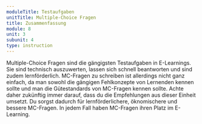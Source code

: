 ```yaml
---
moduleTitle: Testaufgaben
unitTitle: Multiple-Choice Fragen
title: Zusammenfassung
module: 8
unit: 3
subunit: 4
type: instruction
---
```


Multiple-Choice Fragen sind die gängigsten Testaufgaben in E-Learnings. Sie sind technisch auszuwerten, lassen sich schnell beantworten und sind zudem lernförderlich. MC-Fragen zu schreiben ist allerdings nicht ganz einfach, da man sowohl die gängigen Fehlkonzepte von Lernenden kennen sollte und man die Gütestandards von MC-Fragen kennen sollte. Achte daher zukünftig immer darauf, dass du die Empfehlungen aus dieser Einheit umsetzt. Du sorgst dadurch für lernförderlichere, öknomischere und bessere MC-Fragen. In jedem Fall haben MC-Fragen ihren Platz im E-Learning.  